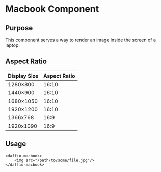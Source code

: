 # Macbook Component

## Purpose
This component serves a way to render an image inside the screen of a laptop.

## Aspect Ratio

|Display Size|Aspect Ratio|
|---|---|
|1280×800|16:10|
|1440×900|16:10|
|1680×1050|16:10|
|1920×1200|16:10|
|1366x768|16:9|
|1920x1090|16:9|

## Usage
```
<daffio-macbook>
    <img src="/path/to/some/file.jpg"/>
</daffio-macbook>
```